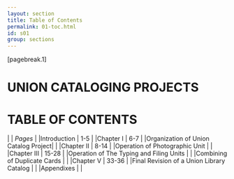 ```yaml
---
layout: section
title: Table of Contents
permalink: 01-toc.html
id: s01
group: sections
---
```


[pagebreak.1]

# UNION CATALOGING PROJECTS

# TABLE OF CONTENTS

|     | *Pages* |
|Introduction | 1-5 |
|Chapter I | 6-7 |
|Organization of Union Catalog Project| |
|Chapter II | 8-14 |
|Operation of Photographic Unit | |
|Chapter III | 15-28 |
|Operation of The Typing and Filing Units | |
|Combining of Duplicate Cards | |
|Chapter V | 33-36 |
|Final Revision of a Union Library Catalog | |
|Appendixes | |

